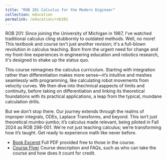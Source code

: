 ```yaml
---
title: "ROB 201 Calculus for the Modern Engineer"
collection: education
permalink: /education/rob201
---
```



ROB 201: Since joining the University of Michigan in 1987, I've watched traditional calculus cling stubbornly to outdated methods. Well, no more! This textbook and course isn't just another revision; it's a full-blown revolution in calculus teaching. Born from the urgent need for change and my front-line experiences in engineering education and robotics research, it's designed to shake up the status quo.

This course reimagines the calculus curriculum. Starting with integration rather than differentiation makes more sense—it’s intuitive and meshes seamlessly with programming, like calculating robot movements from velocity curves. We then dive into thechnical asppects of limits and continuity, before taking on differentiation and linking its theoretical foundations with its practical applications, a leap from the typical, mundane calculation drills.

But we don't stop there. Our journey extends through the realms of improper integrals, ODEs, Laplace Transforms, and beyond. This isn’t just theoretical mumbo-jumbo; it’s calculus made relevant, being piloted in Fall 2024 as ROB 298-001. We're not just teaching calculus; we’re transforming how it’s taught. Get ready to experience math like never before.



 * [Book Excerpt](https://www.dropbox.com/scl/fi/ls65gpprqmrsyj23sn55u/Excerpt12July2024.pdf?rlkey=v45n49pqwdndxpmrzvyt9822z&dl=0) Full PDF provided free to those in the course. 
 * [Course Flyer](https://docs.google.com/document/d/1Vuzk1reSarbPAewx2Y9NhxgN2j1hpUsGF4cgRjnGGfI/edit?usp=sharing) Course description and FAQs, such as who can take the course and how does it count for credit.

